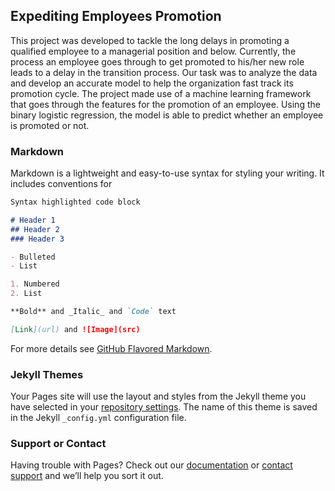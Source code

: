 ## Expediting Employees Promotion

This project was developed to tackle the long delays in promoting a qualified employee to a managerial position and below. Currently, the process an employee goes through to get promoted to his/her new role leads to a delay in the transition process. Our task was to analyze the data and develop an accurate model to help the organization fast track its promotion cycle. The project made use of a machine learning framework that goes through the features for the promotion of an employee. Using the binary logistic regression, the model is able to predict whether an employee is promoted or not.
### Markdown

Markdown is a lightweight and easy-to-use syntax for styling your writing. It includes conventions for

```markdown
Syntax highlighted code block

# Header 1
## Header 2
### Header 3

- Bulleted
- List

1. Numbered
2. List

**Bold** and _Italic_ and `Code` text

[Link](url) and ![Image](src)
```

For more details see [GitHub Flavored Markdown](https://guides.github.com/features/mastering-markdown/).

### Jekyll Themes

Your Pages site will use the layout and styles from the Jekyll theme you have selected in your [repository settings](https://github.com/Allaye/Expediting_Employees_Promotion/settings). The name of this theme is saved in the Jekyll `_config.yml` configuration file.

### Support or Contact

Having trouble with Pages? Check out our [documentation](https://docs.github.com/categories/github-pages-basics/) or [contact support](https://github.com/contact) and we’ll help you sort it out.
